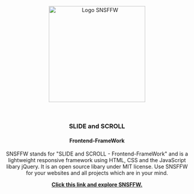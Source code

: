 <p align="center"><a href="https://snsffw.slideandscroll.com/"><img src="https://slideandscroll.com/images/SNSFFW/SNSFFW_Logo_WithName.svg" alt="Logo SNSFFW" width="256"></a></p>
<p>&nbsp;</p>
<h3 align="center">SLIDE and SCROLL</h3>
<h4 align="center">Frontend-FrameWork</h4>
<p align="center">SNSFFW stands for "SLIDE and SCROLL - Frontend-FrameWork" and is a lightweight responsive framework using HTML, CSS and the JavaScript libary jQuery. It is an open source libary under MIT license. Use SNSFFW for your websites and all projects which are in your mind.</p>
<p align="center"><a href="https://snsffw.slideandscroll.com/"><strong>Click this link and explore SNSFFW.</strong></a></p>